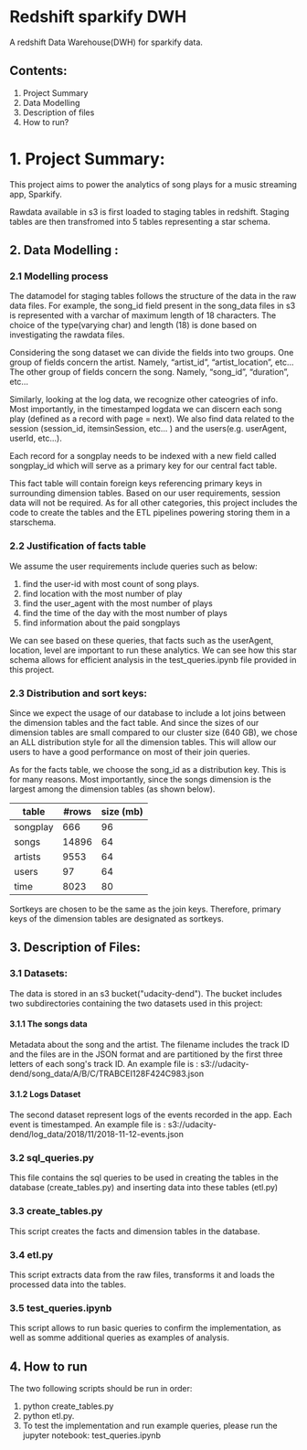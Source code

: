 # Redshift sparkify DWH

A redshift Data Warehouse(DWH) for sparkify data.

## Contents:
1. Project Summary
2. Data Modelling
3. Description of files
4. How to run?



# 1. Project Summary:

This project aims to power the analytics of song plays for a music streaming app, Sparkify.

Rawdata available in s3 is first loaded to staging tables in redshift. Staging tables are then transfromed into 5
tables representing a star schema.


## 2. Data Modelling :
### 2.1 Modelling process

The datamodel for staging tables follows the structure of the data in 
the raw data files. For example, the song_id field present in the song_data
files in s3 is represented with a varchar of maximum length of 18 characters.
The choice of the type(varying char) and length (18) is done based on investigating
the rawdata files.


Considering the song dataset we can divide the fields into two groups. One group of fields concern the artist. Namely, 
“artist_id”, “artist_location”, etc… The other group of fields concern the song. Namely, “song_id”, “duration”, etc…

Similarly, looking at the log data, we recognize other cateogries of info. Most importantly, in the timestamped logdata 
we can discern each song play (defined as a record with page = next). We also find data related to the session 
(session_id, itemsinSession, etc... ) and the users(e.g. userAgent, userId, etc...).


Each record for a songplay needs to be indexed with a new field called songplay_id which will serve as a primary key for
 our central fact table.

This fact table will contain foreign keys referencing primary keys in surrounding dimension tables. Based on our user 
requirements, session data will not be required. As for all other categories, this project includes the code to create 
the tables and the ETL pipelines powering storing them in a starschema.


### 2.2 Justification of facts table

We assume the user requirements include queries such as below:

1. find the user-id with most count of song plays.
2. find location with the most number of play
3. find the user_agent with the most number of plays 
4. find the time of the day with the most number of plays
5. find information about the paid songplays

We can see based on these queries, that facts such as the userAgent, location, level are important to run these 
analytics.
We can see how this star schema allows for efficient analysis in the test_queries.ipynb file provided in this project.

### 2.3 Distribution and sort keys:

Since we expect the usage of our database to include a lot joins between
the dimension tables and the fact table. And since the sizes of our dimension
tables are small compared to our cluster size (640 GB), we chose an ALL distribution
style for all the dimension tables. This will allow our users to have
a good performance on most of their join queries.

As for the facts table, we choose the song_id as a distribution key.
This is for many reasons. Most importantly, since the songs dimension is
the largest among the dimension tables (as shown below).


| table | #rows | size (mb) |
|---|---|---|
| songplay | 666 | 96 |
| songs | 14896  | 64 |
| artists | 9553 | 64 |
| users | 97 | 64 |
| time | 8023 | 80 |

Sortkeys are chosen to be the same as the join keys. Therefore, primary
keys of the dimension tables are designated as sortkeys.


## 3. Description of Files:

### 3.1 Datasets:
The data is stored in an s3 bucket("udacity-dend"). The bucket includes two subdirectories
containing the two datasets used in this project:

#### 3.1.1 The songs data 
Metadata about the song and the artist. The filename includes the track ID and the files are in the 
JSON format and are partitioned by the first three letters of each song's track ID. 
An example file is : s3://udacity-dend/song_data/A/B/C/TRABCEI128F424C983.json

#### 3.1.2 Logs Dataset
The second dataset represent logs of the events recorded in the app. Each event is timestamped.
An example file is : s3://udacity-dend/log_data/2018/11/2018-11-12-events.json

### 3.2 sql_queries.py
This file contains the sql queries to be used in creating the tables in the database (create_tables.py) and
inserting data into these tables (etl.py)

### 3.3 create_tables.py
This script creates the facts and dimension tables in the database.
 
### 3.4 etl.py
This script extracts data from the raw files, transforms it and loads the processed data into the tables.

### 3.5 test_queries.ipynb
This script allows to run basic queries to confirm the implementation, as well as somme additional queries as examples 
of analysis.

 
 
## 4. How to run
The two following scripts should be run in order:
1. python create_tables.py
2. python etl.py.
3. To test the implementation and run example queries, please run the jupyter notebook:
 test_queries.ipynb

